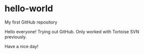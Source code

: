 # hello-world
My first GitHub repository

Hello everyone!
Trying out GitHub. Only worked with Tortoise SVN previously.

Have a nice day!
